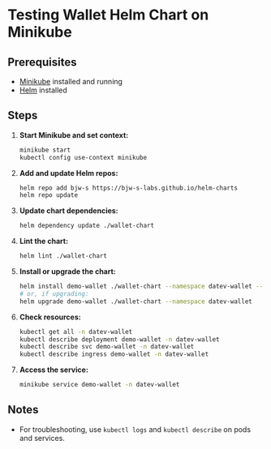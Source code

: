 # Testing Wallet Helm Chart on Minikube

## Prerequisites

- [Minikube](https://minikube.sigs.k8s.io/docs/) installed and running
- [Helm](https://helm.sh/) installed

## Steps

1. **Start Minikube and set context:**

   ```sh
   minikube start
   kubectl config use-context minikube
   ```

2. **Add and update Helm repos:**

   ```sh
   helm repo add bjw-s https://bjw-s-labs.github.io/helm-charts
   helm repo update
   ```

3. **Update chart dependencies:**

   ```sh
   helm dependency update ./wallet-chart
   ```

4. **Lint the chart:**

   ```sh
   helm lint ./wallet-chart
   ```

5. **Install or upgrade the chart:**

   ```sh
   helm install demo-wallet ./wallet-chart --namespace datev-wallet --create-namespace
   # or, if upgrading:
   helm upgrade demo-wallet ./wallet-chart --namespace datev-wallet
   ```

6. **Check resources:**

   ```sh
   kubectl get all -n datev-wallet
   kubectl describe deployment demo-wallet -n datev-wallet
   kubectl describe svc demo-wallet -n datev-wallet
   kubectl describe ingress demo-wallet -n datev-wallet
   ```

7. **Access the service:**
   ```sh
   minikube service demo-wallet -n datev-wallet
   ```

## Notes

- For troubleshooting, use `kubectl logs` and `kubectl describe` on pods and services.
